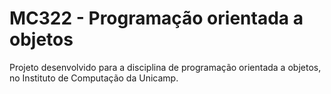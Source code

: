 # MC322 - Programação orientada a objetos

Projeto desenvolvido para a disciplina de programação orientada a objetos, no Instituto de Computação da Unicamp.

